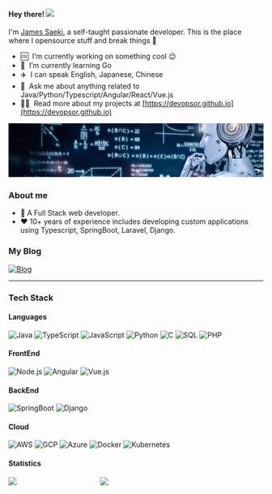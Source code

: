 <h4> Hey there! <img src="https://raw.githubusercontent.com/verma-anushka/verma-anushka/master/gifs/wave.gif" width="30px"></h4>

I'm [James Saeki](https://devopsor.github.io/), a self-taught passionate developer.
This is the place where I opensource stuff and break things :rofl:

- 🆒 &nbsp;I’m currently working on something cool :wink:
- 🍃 &nbsp;I’m currently learning Go
- ✈️ &nbsp;I can speak English, Japanese, Chinese
- 💬 &nbsp;Ask me about anything related to Java/Python/Typescript/Angular/React/Vue.js
- 👨‍💻 &nbsp;Read more about my projects at [https://devopsor.github.io](https://devopsor.github.io)

[![](https://raw.githubusercontent.com/devopsor/devopsor/master/profile.jpg)](https://www.github.com/devopsor)


### About me
- 💼 A Full Stack web developer. 
- ❤️ 10+ years of experience includes developing custom applications using Typescript, SpringBoot, Laravel, Django. 

### My Blog
[![Blog](https://img.shields.io/badge/-🧬%20My%20Blog-000)](https://devopsor.github.io/)

---

### Tech Stack

#### Languages

![Java](https://img.shields.io/badge/-Java-000?&logo=OpenJDK)
![TypeScript](https://img.shields.io/badge/-TypeScript-000?&logo=TypeScript)
![JavaScript](https://img.shields.io/badge/-JavaScript-000?&logo=JavaScript)
![Python](https://img.shields.io/badge/-Python-000?&logo=Python)
![C](https://img.shields.io/badge/-C-000?&logo=C)
![SQL](https://img.shields.io/badge/-SQL-000?&logo=MySQL&logoColor=F90)
![PHP](https://img.shields.io/badge/-PHP-000?&logo=PHP)

#### FrontEnd
![Node.js](https://img.shields.io/badge/-Node.js-000?&logo=node.js)
![Angular](https://img.shields.io/badge/-Angular-000?&logo=Angular)
![Vue.js](https://img.shields.io/badge/-Vue.js-000?&logo=Vue.js)

#### BackEnd
![SpringBoot](https://img.shields.io/badge/-SpringBoot-000?&logo=SpringBoot)
![Django](https://img.shields.io/badge/-Django-000?&logo=Django)

#### Cloud
![AWS](https://img.shields.io/badge/-AWS-000?&logo=Amazon-AWS&logoColor=F90)
![GCP](https://img.shields.io/badge/-GCP-000?&logo=Google-Cloud&logoColor=F90)
![Azure](https://img.shields.io/badge/-Azure-000?&logo=Microsoft-Azure&logoColor=F90)
![Docker](https://img.shields.io/badge/-Docker-000?&logo=Docker)
![Kubernetes](https://img.shields.io/badge/-Kubernetes-000?&logo=Kubernetes)

#### Statistics
<a href="https://github-readme-stats.vercel.app/api/top-langs/?username=devopsor">
  <img align="left" width="36%" src="https://github-readme-stats.vercel.app/api/top-langs/?username=devopsor&show=java,php,vue,angular&theme=cobalt" />
</a>
<a href="https://github-readme-stats.vercel.app/api?username=devopsor&count_private=true&show_icons=true">
  <img align="left" width="50%" src="https://github-readme-stats.vercel.app/api?username=devopsor&count_private=true&show_icons=true&theme=cobalt" />
</a>
